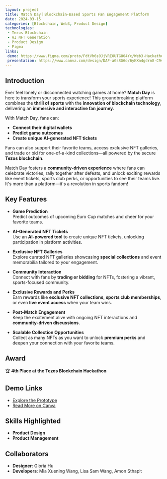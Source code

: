 ```yaml
---
layout: project
title: Match Day｜Blockchain-Based Sports Fan Engagement Platform
date: 2024-03-15
categories: [Blockchain, Web3, Product Design]
technologies:
 - Tezos Blockchain
 - AI NFT Generation
 - Product Design
 - Figma
links:
 demo: https://www.figma.com/proto/FdtVh6s0JjVREOUTG804Yc/Web3-Hackathon?content-scaling=fixed&kind=proto&node-id=66-48190&page-id=24%3A32110&scaling=scale-down&starting-point-node-id=47%3A38073
 presentation: https://www.canva.com/design/DAF-aGs8G6o/6yKXn4gdrn8-C9vDAMymEQ/edit?utm_content=DAF-aGs8G6o&utm_campaign=designshare&utm_medium=link2&utm_source=sharebutton
---
```


## Introduction

Ever feel lonely or disconnected watching games at home? **Match Day** is here to transform your sports experience! This groundbreaking platform combines the **thrill of sports** with the **innovation of blockchain technology**, delivering an **immersive and interactive fan journey**.

With Match Day, fans can:
- **Connect their digital wallets**
- **Predict game outcomes**
- **Create unique AI-generated NFT tickets**

Fans can also support their favorite teams, access exclusive NFT galleries, and trade or bid for one-of-a-kind collections—all powered by the secure **Tezos blockchain**.

Match Day fosters a **community-driven experience** where fans can celebrate victories, rally together after defeats, and unlock exciting rewards like event tickets, sports club perks, or opportunities to see their teams live. It's more than a platform—it's a revolution in sports fandom!

## Key Features

- **Game Prediction**  
 Predict outcomes of upcoming Euro Cup matches and cheer for your favorite teams.

- **AI-Generated NFT Tickets**  
 Use an **AI-powered tool** to create unique NFT tickets, unlocking participation in platform activities.

- **Exclusive NFT Galleries**  
 Explore curated NFT galleries showcasing **special collections** and event memorabilia tailored to your engagement.

- **Community Interaction**  
 Connect with fans by **trading or bidding** for NFTs, fostering a vibrant, sports-focused community.

- **Exclusive Rewards and Perks**  
 Earn rewards like **exclusive NFT collections**, **sports club memberships**, or even **live event access** when your team wins.

- **Post-Match Engagement**  
 Keep the excitement alive with ongoing NFT interactions and **community-driven discussions**.

- **Scalable Collection Opportunities**  
 Collect as many NFTs as you want to unlock **premium perks** and deepen your connection with your favorite teams.

## Award

🏆 **4th Place at the Tezos Blockchain Hackathon**

## Demo Links

- [Explore the Prototype](https://www.figma.com/proto/FdtVh6s0JjVREOUTG804Yc/Web3-Hackathon?content-scaling=fixed&kind=proto&node-id=66-48190&page-id=24%3A32110&scaling=scale-down&starting-point-node-id=47%3A38073)
- [Read More on Canva](https://www.canva.com/design/DAF-aGs8G6o/6yKXn4gdrn8-C9vDAMymEQ/edit?utm_content=DAF-aGs8G6o&utm_campaign=designshare&utm_medium=link2&utm_source=sharebutton)

## Skills Highlighted

- **Product Design**
- **Product Management**

## Collaborators

- **Designer**: Gloria Hu
- **Developers**: Mia Xuening Wang, Lisa Sam Wang, Amon Sthapit